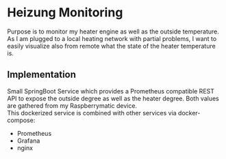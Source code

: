 # Heizung Monitoring

Purpose is to monitor my heater engine as well as the outside temperature.  
As I am plugged to a local heating network with partial problems, I want to easily visualize also from remote what the state of the heater temperature is.  

## Implementation

Small SpringBoot Service which provides a Prometheus compatible REST API to expose the outside degree as well as the heater degree. Both values are gathered from my Raspberrymatic device.  
This dockerized service is combined with other services via docker-compose:
* Prometheus
* Grafana
* nginx
